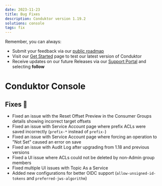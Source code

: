 ```yaml
---
date: 2023-11-23
title: Bug Fixes
description: Conduktor version 1.19.2
solutions: console
tags: fix
---
```


Remember, you can always:

- Submit your feedback via our [public roadmap](https://product.conduktor.help/)
- Visit our [Get Started](https://www.conduktor.io/get-started/) page to test our latest version of Conduktor
- Receive updates on our future Releases via our [Support Portal](https://support.conduktor.io/hc/en-gb/sections/16400521075217-Releases) and selecting **follow**

# Conduktor Console

## Fixes 🔨

- Fixed an issue with the Reset Offset Preview in the Consumer Groups details showing incorrect target offsets
- Fixed an issue with Service Account page where prefix ACLs were saved incorrectly (`prefix-*` instead of `prefix-`)
- Fixed an issue with Service Account page where forcing an operation to "Not Set" caused an error on save
- Fixed an issue with Audit Log after upgrading from 1.18 and previous versions
- Fixed a UI issue where ACLs could not be deleted by non-Admin group members
- Fixed multiple UI issues with Topic As a Service
- Added new configurations for better OIDC support (`allow-unsigned-id-tokens` and `preferred-jws-algorithm`)
